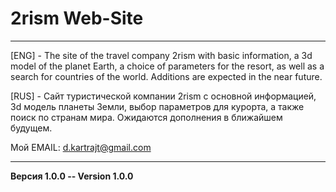 # 2rism Web-Site
___________________________________________________________________________
[ENG] - The site of the travel company 2rism with basic information, a 3d model of the planet Earth, 
a choice of parameters for the resort, as well as a search for countries of the world. 
Additions are expected in the near future.

[RUS] - Сайт туристической компании 2rism с основной информацией, 3d модель планеты Земли, 
выбор параметров для курорта, а также поиск по странам мира. 
Ожидаются дополнения в ближайшем будущем.

Мой EMAIL:
d.kartrajt@gmail.com
________________________________________________________________________________

__Версия 1.0.0 -- Version 1.0.0__


